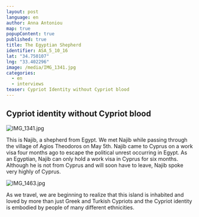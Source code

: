 ```yaml
---
layout: post
language: en
author: Anna Antoniou
map: true
popupContent: true
published: true
title: The Egyptian Shepherd
identifier: ASA_5_10_16
lat: "34.750107"
lng: "33.402296"
image: /media/IMG_1341.jpg
categories: 
  - en
  - interviews
teaser: Cypriot Identity without Cypriot blood
---
```

## Cypriot identity without Cypriot blood

![IMG_1341.jpg]({{site.baseurl}}/media/IMG_1341.jpg)

This is Najib, a shepherd from Egypt. We met Najib while passing through the village of Agios Theodoros on May 5th.  Najib came to Cyprus on a work visa four months ago to escape the political unrest occurring in Egypt. As an Egyptian, Najib can only hold a work visa in Cyprus for six months.  Although he is not from Cyprus and will soon have to leave, Najib spoke very highly of Cyprus. 

![IMG_1463.jpg]({{site.baseurl}}/media/IMG_1463.jpg)

As we travel, we are beginning to realize that this island is inhabited and loved by more than just Greek and Turkish Cypriots and the Cypriot identity is embodied by people of many different ethnicities.
